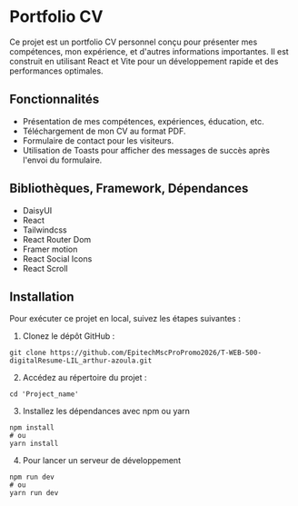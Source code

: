 # Portfolio CV

Ce projet est un portfolio CV personnel conçu pour présenter mes compétences, mon expérience, et d'autres informations importantes. Il est construit en utilisant React et Vite pour un développement rapide et des performances optimales.

## Fonctionnalités

- Présentation de mes compétences, expériences, éducation, etc.
- Téléchargement de mon CV au format PDF.
- Formulaire de contact pour les visiteurs.
- Utilisation de Toasts pour afficher des messages de succès après l'envoi du formulaire.

## Bibliothèques, Framework, Dépendances

- DaisyUI
- React 
- Tailwindcss
- React Router Dom
- Framer motion
- React Social Icons
- React Scroll


## Installation

Pour exécuter ce projet en local, suivez les étapes suivantes :

1. Clonez le dépôt GitHub :

```shell
git clone https://github.com/EpitechMscProPromo2026/T-WEB-500-digitalResume-LIL_arthur-azoula.git
```

2. Accédez au répertoire du projet :

```shell
cd 'Project_name'
```

3. Installez les dépendances avec npm ou yarn

```shell
npm install
# ou
yarn install
```

4. Pour lancer un serveur de développement

```shell
npm run dev
# ou
yarn run dev
```